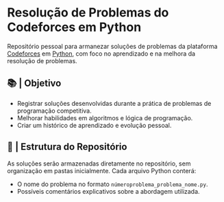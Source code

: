# Resolução de Problemas do Codeforces em Python
Repositório pessoal para armanezar soluções de problemas da plataforma [Codeforces](https://codeforces.com/) em [Python](https://www.python.org/), com foco no aprendizado e na melhora da resolução de problemas.

## 📚 | Objetivo 
- Registrar soluções desenvolvidas durante a prática de problemas de programação competitiva.
- Melhorar habilidades em algoritmos e lógica de programação.
- Criar um histórico de aprendizado e evolução pessoal.

## 🚀 | Estrutura do Repositório
As soluções serão armazenadas diretamente no repositório, sem organização em pastas inicialmente. Cada arquivo Python conterá:
- O nome do problema no formato `númeroproblema_problema_nome.py`.
- Possíveis comentários explicativos sobre a abordagem utilizada.
